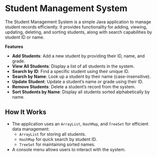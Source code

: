 # Student Management System

The Student Management System is a simple Java application to manage student records efficiently. It provides functionality for adding, viewing, updating, deleting, and sorting students, along with search capabilities by student ID or name.

**Features**

- **Add Students**: Add a new student by providing their ID, name, and grade.
- **View All Students**: Display a list of all students in the system.
- **Search by ID**: Find a specific student using their unique ID.
- **Search by Name**: Look up a student by their name (case-insensitive).
- **Update Student**: Update a student’s name or grade using their ID.
- **Remove Students**: Delete a student’s record from the system.
- **Sort Students by Name**: Display all students sorted alphabetically by name.

## How It Works

- The application uses an `ArrayList`, `HashMap`, and `TreeSet` for efficient data management:
  - `ArrayList` for storing all students.
  - `HashMap` for quick search by student ID.
  - `TreeSet` for maintaining sorted names.
- A console menu allows users to interact with the system.


